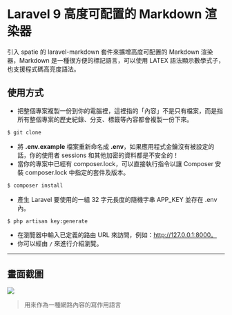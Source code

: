 # Laravel 9 高度可配置的 Markdown 渲染器

引入 spatie 的 laravel-markdown 套件來擴增高度可配置的 Markdown 渲染器，Markdown 是一種很方便的標記語言，可以使用 LATEX 語法顯示數學式子，也支援程式碼高亮度語法。

## 使用方式
- 把整個專案複製一份到你的電腦裡，這裡指的「內容」不是只有檔案，而是指所有整個專案的歷史紀錄、分支、標籤等內容都會複製一份下來。
```sh
$ git clone
```
- 將 __.env.example__ 檔案重新命名成 __.env__，如果應用程式金鑰沒有被設定的話，你的使用者 sessions 和其他加密的資料都是不安全的！
- 當你的專案中已經有 composer.lock，可以直接執行指令以讓 Composer 安裝 composer.lock 中指定的套件及版本。
```sh
$ composer install
```
- 產生 Laravel 要使用的一組 32 字元長度的隨機字串 APP_KEY 並存在 .env 內。
```sh
$ php artisan key:generate
```
- 在瀏覽器中輸入已定義的路由 URL 來訪問，例如：http://127.0.0.1:8000。
- 你可以經由 `/` 來進行介紹瀏覽。

----

## 畫面截圖
![](https://i.imgur.com/yyegxj2.png)
> 用來作為一種網路內容的寫作用語言